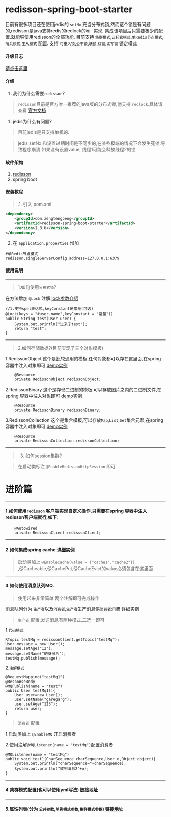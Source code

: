 # redisson-spring-boot-starter 
目前有很多项目还在使用jedis的 `setNx` 充当分布式锁,然而这个锁是有问题的,redisson是java支持redis的redlock的`唯一`实现,
集成该项目后只需要极少的配置.就能够使用redisson的全部功能. 目前支持
`集群模式`,`云托管模式`,`单Redis节点模式`,`哨兵模式`,`主从模式` 配置. 支持 `可重入锁`,`公平锁`,`联锁`,`红锁`,`读写锁` 锁定模式

#### 升级日志

[请点击这里](readme/up.md) 

#### 介绍
1. 我们为什么需要`redisson`?

>`redisson`目前是官方唯一推荐的java版的分布式锁,他支持 `redlock`.具体请查看 [官方文档](https://redis.io/topics/distlock)

1. jedis为什么有问题? 

> 目前jedis是只支持单机的.

> jedis setNx 和设置过期时间是不同步的,在某些极端的情况下会发生死锁.导致程序崩溃.如果没有设置value,
线程1可能会释放线程2的锁


#### 软件架构
1. [redisson](https://github.com/redisson/redisson) 
2. spring boot

#### 安装教程

>.1. 引入 pom.xml

```xml
<dependency>
    <groupId>com.zengtengpeng</groupId>
    <artifactId>redisson-spring-boot-starter</artifactId>
    <version>1.0.6</version>
</dependency>
```

2. 在  `application.properties` 增加

```
#单Redis节点模式
redisson.singleServerConfig.address=127.0.0.1:6379
```

#### 使用说明

---

>1.如何使用`分布式锁`?

在方法增加 `@Lock` 注解 [lock参数介绍](readme/lock.md)
```
//1.支持spel表达式,keyConstant是常量(可选)
@Lock(keys = "#user.name",keyConstant = "常量"))
public String test(User user) {
    System.out.println("进来了test");
    return "test";
}

```
---

>2.如何存储数据?(目前实现了三个对象模板)

1.RedissonObject 这个是比较通用的模板,任何对象都可以存在这里面,在spring 容器中注入对象即可 [demo实例](readme/object.md)
```
    @Resource
    private RedissonObject redissonObject;
```
2.RedissonBinary 这个是存储二进制的模板.可以存放图片之内的二进制文件,在spring 容器中注入对象即可 [demo实例](readme/binary.md)
```
    @Resource
    private RedissonBinary redissonBinary;
```
3.RedissonCollection 这个是集合模板,可以存放`Map`,`List`,`Set`集合元素,在spring 容器中注入对象即可 [demo实例](readme/collection.md)
```
    @Resource
    private RedissonCollection redissonCollection;
```

---

>3. 如何session集群?

> 在启动类标注 `@EnableRedissonHttpSession` 即可


# 进阶篇

---

#### 1.如何使用`redisson` 客户端实现自定义操作,只需要在spring 容器中注入redisson客户端就行,如下:

```
    @Autowired
    private RedissonClient redissonClient;
```

---

#### 2.如何集成spring cache  [详细实例](readme/cache.md)

> 启动类加上 `@EnableCache(value = {"cache1","cache2"})` ,@Cacheable,@CachePut,@CacheEvict的value必须包含在这里面

---

#### 3.如何使用消息队列MQ.

> 使用起来非常简单.两个注解即可完成操作

消息队列分为 `生产者`以及`消费者`,`生产者`生产消息供`消费者`消费 [详细实例](readme/mq.md)

>`生产者` 配置,发送消息有两种模式,二选一即可

1.`代码模式`
```
RTopic testMq = redissonClient.getTopic("testMq");
User message = new User();
message.setAge("12");
message.setName("的身份为");
testMq.publish(message);
```

2.`注解模式`
```
@RequestMapping("testMq1")
@ResponseBody
@MQPublish(name = "test")
public User testMq1(){
    User user=new User();
    user.setName("garegarg");
    user.setAge("123");
    return user;
}
```

>`消费者` 配置

1.启动类加上 `@EnableMQ` 开启消费者

2.使用注解`@MQListener(name = "testMq")`配置消费者
```
@MQListener(name = "testMq")
public void test1(CharSequence charSequence,User o,Object object){
    System.out.println("charSequence="+charSequence);
    System.out.println("收到消息2"+o);
}
```
---

#### 4.集群模式配置(也可以使用yml写法) [链接地址](readme/mode.md)

---

#### 5.属性列表(分为 `公共参数`,`单例模式参数`,`集群模式参数`) [链接地址](readme/attr.md)
